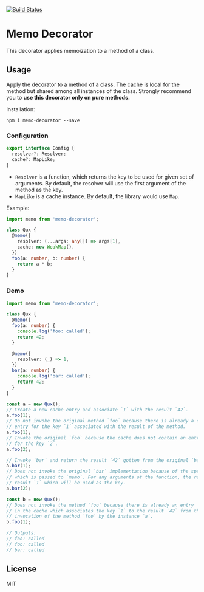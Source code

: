 [![Build Status](https://travis-ci.org/mgechev/memo-decorator.svg?branch=master)](https://travis-ci.org/mgechev/memo-decorator)

# Memo Decorator

This decorator applies memoization to a method of a class.

## Usage

Apply the decorator to a method of a class. The cache is local for the method but shared among all instances of the class. Strongly recommend you to **use this decorator only on pure methods.**

Installation:

```shell
npm i memo-decorator --save
```

### Configuration

```ts
export interface Config {
  resolver?: Resolver;
  cache?: MapLike;
}
```

- `Resolver` is a function, which returns the key to be used for given set of arguments. By default, the resolver will use the first argument of the method as the key.
- `MapLike` is a cache instance. By default, the library would use `Map`.

Example:

```typescript
import memo from 'memo-decorator';

class Qux {
  @memo({
    resolver: (...args: any[]) => args[1],
    cache: new WeakMap(),
  })
  foo(a: number, b: number) {
    return a * b;
  }
}
```

### Demo

```typescript
import memo from 'memo-decorator';

class Qux {
  @memo()
  foo(a: number) {
    console.log('foo: called');
    return 42;
  }

  @memo({
    resolver: (_) => 1,
  })
  bar(a: number) {
    console.log('bar: called');
    return 42;
  }
}

const a = new Qux();
// Create a new cache entry and associate `1` with the result `42`.
a.foo(1);
// Do not invoke the original method `foo` because there is already a cache
// entry for the key `1` associated with the result of the method.
a.foo(1);
// Invoke the original `foo` because the cache does not contain an entry
// for the key `2`.
a.foo(2);

// Invoke `bar` and return the result `42` gotten from the original `bar` implementation.
a.bar(1);
// Does not invoke the original `bar` implementation because of the specified `resolver`
// which is passed to `memo`. For any arguments of the function, the resolver will return
// result `1` which will be used as the key.
a.bar(2);

const b = new Qux();
// Does not invoke the method `foo` because there is already an entry
// in the cache which associates the key `1` to the result `42` from the
// invocation of the method `foo` by the instance `a`.
b.foo(1);

// Outputs:
// foo: called
// foo: called
// bar: called
```

## License

MIT
